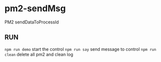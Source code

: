 # pm2-sendMsg
PM2 sendDataToProcessId

## RUN
`npm run demo`  start the control
`npm run say`   send message to control
`npm run clean` delete all pm2 and clean log